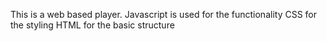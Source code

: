 This is a web based player.
Javascript is used for the functionality
CSS for the styling
HTML for the basic structure